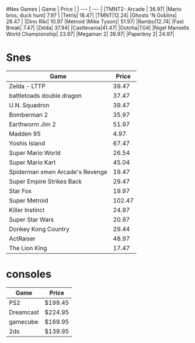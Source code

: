 #Nes Games
| Game | Price | 
| --- | --- |
|TMNT2- Arcade | 36.97|
|Mario bros, duck hunt| 7.97 |
|Tetris| 18.47|
|TMNT|12.24|
|Ghosts 'N Goblins| 28.47 |
|Dino Riki| 10.97
|Metroid (Mike Tyson)| 51.97|
|Rambo|12.74| 
|Fast Break| 7.47|
|Zelda| 37.94|
|Castlevania|41.47|
|Gotcha|7.04|
|Nigel Mansells World Championship| 23.97|
|Megaman 2| 39.97| 
|Paperboy 2| 24.97|

# Snes
| Game | Price | 
| --- | --- |
|Zelda - LTTP | 39.47|
|battletoads double dragon| 37.47|
|U.N. Squadron| 39.47|
|Bomberman 2| 35.97
|Earthworm Jim 2| 51.97|
|Madden 95| 4.97|
|Yoshis Island| 67.47|
|Super Mario World| 26.54|
|Super Mario Kart| 45.04|
|Spiderman xmen Arcade's Revenge| 19.47|
|Super Empire Strikes Back| 29.47|
|Star Fox| 19.97|
|Super Metroid| 102.47|
|Killer Instinct| 24.97|
|Super Star Wars|20.97|
|Donkey Kong Country| 29.44|
|ActRaiser| 48.97|
|The Lion King| 17.47|

# consoles

| Game | Price | 
| --- | --- |
| PS2 | $199.45|
| Dreamcast | $224.95|
| gamecube | $169.95|
|2ds|$139.95|
